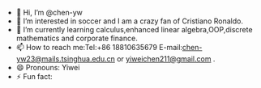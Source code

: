 - 👋 Hi, I’m @chen-yw
- 👀 I’m interested in soccer and I am a crazy fan of Cristiano Ronaldo.
- 🌱 I’m currently learning calculus,enhanced linear algebra,OOP,discrete mathematics and corporate finance.
- 📫 How to reach me:Tel:+86 18810635679 E-mail:chen-yw23@mails.tsinghua.edu.cn or yiweichen211@gmail.com .
- 😄 Pronouns: Yiwei
- ⚡ Fun fact: 

<!---
chen-yw/chen-yw is a ✨ special ✨ repository because its `README.md` (this file) appears on your GitHub profile.
You can click the Preview link to take a look at your changes.
--->
